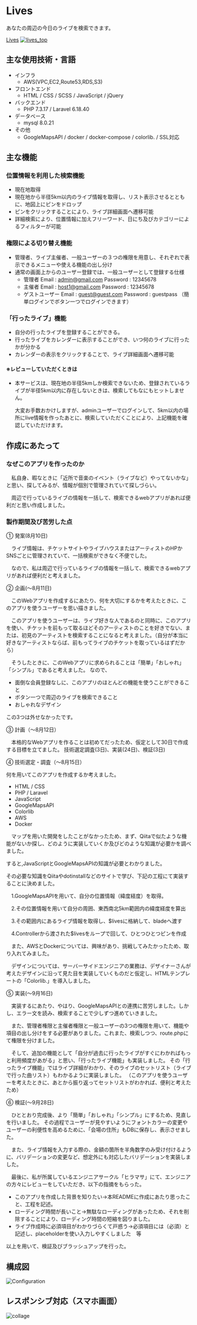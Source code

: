 Lives
====

あなたの周辺の今日のライブを検索できます。

[Lives](https://lives.buzz/)
[![lives_top](https://user-images.githubusercontent.com/61921814/93006567-b80e4b00-f598-11ea-9825-9dea874e3468.png)
](https://lives.buzz/)

## 主な使用技術・言語
* インフラ
    + AWS(VPC,EC2,Route53,RDS,S3)
* フロントエンド
    + HTML / CSS / SCSS / JavaScript / jQuery
* バックエンド
    + PHP 7.3.17 / Laravel 6.18.40
* データベース
    + mysql 8.0.21
* その他
    + GoogleMapsAPI / docker / docker-compose / colorlib. / SSL対応
## 主な機能
### 位置情報を利用した検索機能
* 現在地取得
* 現在地から半径5km以内のライブ情報を取得し、リスト表示させるとともに、地図上にピンをドロップ
* ピンをクリックすることにより、ライブ詳細画面へ遷移可能
* 詳細検索により、位置情報に加えフリーワード、日にち及びカテゴリーによるフィルターが可能
### 権限による切り替え機能
* 管理者、ライブ主催者、一般ユーザーの３つの権限を用意し、それぞれで表示できるメニューや使える機能の出し分け
* 通常の画面上からのユーザー登録では、一般ユーザーとして登録する仕様
    + 管理者 Email : admin@gmail.com Password : 12345678
    + 主催者 Email : host1@gmail.com Password : 12345678
    + ゲストユーザー Email : guest@guest.com Password : guestpass （簡単ログインでボタン一つでログインできます）
### 「行ったライブ」機能
* 自分の行ったライブを登録することができる。
* 行ったライブをカレンダーに表示することができ、いつ何のライブに行ったかが分かる
* カレンダーの表示をクリックすることで、ライブ詳細画面へ遷移可能

#### ※レビューしていただくときは
* 本サービスは、現在地の半径5kmしか検索できないため、登録されているライブが半径5km以内に存在しないときは、検索してもなにもヒットしません。
  
  大変お手数おかけしますが、adminユーザーでログインして、5km以内の場所にlive情報を作ったあとに、検索していただくことにより、上記機能を確認していただけます。
    
## 作成にあたって
### なぜこのアプリを作ったのか
　私自身、暇なときに「近所で音楽のイベント（ライブなど）やってないかな」と思い、探してみるが、情報が個別で管理されていて探しづらい。

　周辺で行っているライブの情報を一括して、検索できるwebアプリがあれば便利だと思い作成しました。

### 製作期間及び苦労した点
① 発案(8月10日)

　ライブ情報は、チケットサイトやライブハウスまたはアーティストのHPかSNSごとに管理されていて、一括検索ができなく不便でした。

　なので、私は周辺で行っているライブの情報を一括して、検索できるwebアプリがあれば便利だと考えました。

② 企画(〜8月11日)

　このWebアプリを作成するにあたり、何を大切にするかを考えたときに、このアプリを使うユーザーを思い描きました。

　このアプリを使うユーザーは、ライブ好きな人であるのと同時に、このアプリを使い、チケットを前もって取るほどそのアーティストのことを好きでない、または、初見のアーティストを検索することになると考えました。（自分が本当に好きなアーティストならば、前もってライブのチケットを取っているはずだから）

　そうしたときに、このWebアプリに求められることは「簡単」「おしゃれ」「シンプル」であると考えました。
なので、
 * 面倒な会員登録なしに、このアプリのほとんどの機能を使うことができること
 * ボタン一つで周辺のライブを検索できること
 * おしゃれなデザイン

この3つは外せなかったです。

③ 計画（〜8月12日）

　本格的なWebアプリを作ることは初めてだったため、仮定として30日で作成する目標を立てました。
技術選定調査(3日)、実装(24日)、検証(3日)

④ 技術選定・調査（〜8月15日）

何を用いてこのアプリを作成するか考えました。
 * HTML / CSS
 * PHP / Laravel
 * JavaScript
 * GoogleMapsAPI
 * Colorlib
 * AWS
 * Docker
 
 　マップを用いた開発をしたことがなかったため、まず、Qiitaで似たような機能がないか探し、どのように実装していくか及びどのような知識が必要かを調べました。
 
 すると,JavaScriptとGoogleMapsAPIの知識が必要とわかりました。
 
 その必要な知識をQiitaやdotinstallなどのサイトで学び、下記の工程にて実装することに決めました。
 
 　1.GoogleMapsAPIを用いて、自分の位置情報（緯度経度）を取得。
 
 　2.その位置情報を用いて自分の周囲、東西南北5km範囲内の緯度経度を算出
 
 　3.その範囲内にあるライブ情報を取得し、$livesに格納して、bladeへ渡す
 
 　4.Controllerから渡された$livesをループで回して、ひとつひとつピンを作成
 
 　また、AWSとDockerについては、興味があり、挑戦してみたかったため、取り入れてみました。
 
 　デザインについては、サーバーサイドエンジニアの業務は、デザイナーさんが考えたデザインに沿って見た目を実装していくものだと仮定し、HTMLテンプレートの「Colorlib.」を導入しました。
 

⑤ 実装(〜9月16日)

　実装するにあたり、やはり、GoogleMapsAPIとの連携に苦労しました。しかし、エラー文を読み、検索することで少しずつ進めていきました。

　また、管理者権限と主催者権限と一般ユーザーの3つの権限を用いて、機能や項目の出し分けをする必要がありました。これまた、検索しつつ、route.phpにて権限を分けました。

　そして、追加の機能として「自分が過去に行ったライブがすぐにわかればもっと利用頻度があがる」と思い、「行ったライブ機能」も実装しました。
その「行ったライブ機能」ではライブ詳細がわかり、そのライブのセットリスト（ライブで行った曲リスト）もわかるように実装しました。
（このアプリを使うユーザーを考えたときに、あとから振り返ってセットリストがわかれば、便利と考えたため）


⑥ 検証(〜9月28日)

　ひととおり完成後、より「簡単」「おしゃれ」「シンプル」にするため、見直しを行いました。
その過程でユーザーが見やすいようにフォントカラーの変更やユーザーの利便性を高めるために、「会場の住所」もDBに保存し、表示させました。

　また、ライブ情報を入力する際の、金額の箇所を半角数字のみ受け付けるように、バリデーションの変更など、想定外にも対応したバリデーションを実装しました。

　最後に、私が所属しているエンジニアサークル「ヒラマサ」にて、エンジニアの方々にレビューをしていただき、以下の指摘をもらった。
 * このアプリを作成した背景を知りたい→本READMEに作成にあたり思ったこと、工程を記述。
 * ローディング時間が長いこと→無駄なローディングがあったため、それを削除することにより、ローディング時間の短縮を図りました。
 * ライブ作成時に必須項目がわかりづらくて戸惑う→必須項目には（必須）と記述し、placeholderを使い入力しやすくしました　等

以上を用いて、検証及びブラッシュアップを行った。


## 構成図

![Configuration ](https://user-images.githubusercontent.com/61921814/93011683-38ea3880-f5d3-11ea-8f69-3ff2d27cb15b.png)

## レスポンシブ対応（スマホ画面）
![collage](https://user-images.githubusercontent.com/61921814/94375156-9abaae80-014c-11eb-8e23-3595757c24a0.png)

